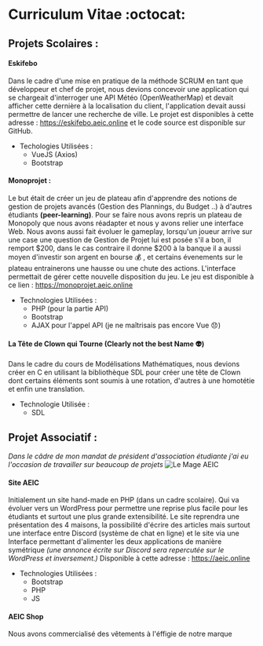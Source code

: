 # Curriculum Vitae :octocat:

## Projets Scolaires :

#### Eskifebo
Dans le cadre d'une mise en pratique de la méthode SCRUM en tant que développeur et chef de projet, nous devions concevoir une application qui se chargeait d'interroger une API Météo (OpenWeatherMap) et devait afficher cette dernière à la localisation du client, l'application devait aussi permettre de lancer une recherche de ville. 
        Le projet est disponibles à cette adresse : https://eskifebo.aeic.online et le code source est disponible sur GitHub. 

* Techologies Utilisées :
    * VueJS (Axios)
    * Bootstrap
#### Monoprojet : 
Le but était de créer un jeu de plateau afin d'apprendre des notions de gestion de projets avancés (Gestion des Plannings, du Budget ..) à d'autres étudiants **(peer-learning)**.
Pour se faire nous avons repris un plateau de Monopoly que nous avons réadapter et nous y avons relier une interface Web. Nous avons aussi fait évoluer le gameplay, lorsqu'un joueur arrive sur une case une question de Gestion de Projet lui est posée s'il a bon, il remport $200, dans le cas contraire il donne $200 à la banque il a aussi moyen d'investir son argent en bourse :moneybag: , et certains évenements sur le plateau entrainerons une hausse ou une chute des actions.
        L'interface permettait de gérer cette nouvelle disposition du jeu. Le jeu est disponible à ce lien : https://monoprojet.aeic.online

* Technologies Utilisées :
    * PHP (pour la partie API)
    * Bootstrap
    * AJAX pour l'appel API (je ne maîtrisais pas encore Vue :disappointed:)

#### La Tête de Clown qui Tourne (Clearly not the best Name :alien:)
Dans le cadre du cours de Modélisations Mathématiques, nous devions créer en C en utilisant la bibliothèque SDL pour créer une tête de Clown dont certains éléments sont soumis à une rotation, d'autres à une homotétie et enfin une translation. 

* Technologie Utilisée :
    * SDL

## Projet Associatif : 
_Dans le câdre de mon mandat de président d'association étudiante j'ai eu l'occasion de travailler sur beaucoup de projets_
![Le Mage AEIC](https://dev.aeic.online/img/AEIC-Icon.svg)

#### Site AEIC
Initialement un site hand-made en PHP (dans un cadre scolaire). Qui va évoluer vers un WordPress pour permettre une reprise plus facile pour les étudiants et surtout une plus grande extensibilité.
Le site reprendra une présentation des 4 maisons, la possibilité d'écrire des articles mais surtout une interface entre Discord (système de chat en ligne) et le site via une Interface permettant d'alimenter les deux applications de manière symétrique _(une annonce écrite sur Discord sera repercutée sur le WordPress et inversement.)_ 
    Disponible à cette adresse : https://aeic.online

* Technologies Utilisées :
    * Bootstrap
    * PHP
    * JS

#### AEIC Shop
Nous avons commercialisé des vêtements à l'éffigie de notre marque 



